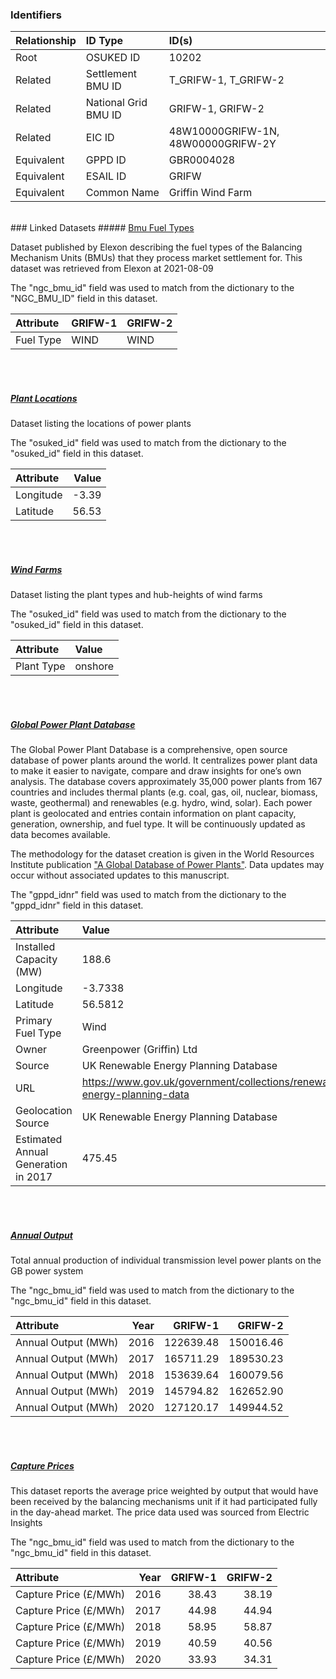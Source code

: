 ### Identifiers

| Relationship   | ID Type              | ID(s)                              |
|:---------------|:---------------------|:-----------------------------------|
| Root           | OSUKED ID            | 10202                              |
| Related        | Settlement BMU ID    | T_GRIFW-1, T_GRIFW-2               |
| Related        | National Grid BMU ID | GRIFW-1, GRIFW-2                   |
| Related        | EIC ID               | 48W10000GRIFW-1N, 48W00000GRIFW-2Y |
| Equivalent     | GPPD ID              | GBR0004028                         |
| Equivalent     | ESAIL ID             | GRIFW                              |
| Equivalent     | Common Name          | Griffin Wind Farm                  |

<br>
### Linked Datasets
##### <a href="https://raw.githubusercontent.com/OSUKED/Dictionary-Datasets/main/datasets/bmu-fuel-types/datapackage.json">Bmu Fuel Types</a>

Dataset published by Elexon describing the fuel types of the Balancing Mechanism Units (BMUs) that they process market settlement for. This dataset was retrieved from Elexon at 2021-08-09

The "ngc_bmu_id" field was used to match from the dictionary to the "NGC_BMU_ID" field in this dataset.

| Attribute   | GRIFW-1   | GRIFW-2   |
|:------------|:----------|:----------|
| Fuel Type   | WIND      | WIND      |

<br><br>
##### <a href="https://raw.githubusercontent.com/OSUKED/Dictionary-Datasets/main/datasets/plant-locations/datapackage.json">Plant Locations</a>

Dataset listing the locations of power plants

The "osuked_id" field was used to match from the dictionary to the "osuked_id" field in this dataset.

| Attribute   |   Value |
|:------------|--------:|
| Longitude   |   -3.39 |
| Latitude    |   56.53 |

<br><br>
##### <a href="https://raw.githubusercontent.com/OSUKED/Dictionary-Datasets/main/datasets/wind-farms/datapackage.json">Wind Farms</a>

Dataset listing the plant types and hub-heights of wind farms

The "osuked_id" field was used to match from the dictionary to the "osuked_id" field in this dataset.

| Attribute   | Value   |
|:------------|:--------|
| Plant Type  | onshore |

<br><br>
##### <a href="https://raw.githubusercontent.com/OSUKED/Dictionary-Datasets/main/datasets/global-power-plant-database/datapackage.json">Global Power Plant Database</a>

The Global Power Plant Database is a comprehensive, open source database of power plants around the world. It centralizes power plant data to make it easier to navigate, compare and draw insights for one’s own analysis. The database covers approximately 35,000 power plants from 167 countries and includes thermal plants (e.g. coal, gas, oil, nuclear, biomass, waste, geothermal) and renewables (e.g. hydro, wind, solar). Each power plant is geolocated and entries contain information on plant capacity, generation, ownership, and fuel type. It will be continuously updated as data becomes available. 

The methodology for the dataset creation is given in the World Resources Institute publication ["A Global Database of Power Plants"](https://www.wri.org/research/global-database-power-plants). Data updates may occur without associated updates to this manuscript.

The "gppd_idnr" field was used to match from the dictionary to the "gppd_idnr" field in this dataset.

| Attribute                           | Value                                                                    |
|:------------------------------------|:-------------------------------------------------------------------------|
| Installed Capacity (MW)             | 188.6                                                                    |
| Longitude                           | -3.7338                                                                  |
| Latitude                            | 56.5812                                                                  |
| Primary Fuel Type                   | Wind                                                                     |
| Owner                               | Greenpower (Griffin) Ltd                                                 |
| Source                              | UK Renewable Energy Planning Database                                    |
| URL                                 | https://www.gov.uk/government/collections/renewable-energy-planning-data |
| Geolocation Source                  | UK Renewable Energy Planning Database                                    |
| Estimated Annual Generation in 2017 | 475.45                                                                   |

<br><br>
##### <a href="https://raw.githubusercontent.com/OSUKED/Dictionary-Datasets/main/datasets/annual-output/datapackage.json">Annual Output</a>

Total annual production of individual transmission level power plants on the GB power system

The "ngc_bmu_id" field was used to match from the dictionary to the "ngc_bmu_id" field in this dataset.

| Attribute           |   Year |   GRIFW-1 |   GRIFW-2 |
|:--------------------|-------:|----------:|----------:|
| Annual Output (MWh) |   2016 | 122639.48 | 150016.46 |
| Annual Output (MWh) |   2017 | 165711.29 | 189530.23 |
| Annual Output (MWh) |   2018 | 153639.64 | 160079.56 |
| Annual Output (MWh) |   2019 | 145794.82 | 162652.90 |
| Annual Output (MWh) |   2020 | 127120.17 | 149944.52 |

<br><br>
##### <a href="https://raw.githubusercontent.com/OSUKED/Dictionary-Datasets/main/datasets/capture-prices/datapackage.json">Capture Prices</a>

This dataset reports the average price weighted by output that would have been received by the balancing mechanisms unit if it had participated fully in the day-ahead market. The price data used was sourced from Electric Insights

The "ngc_bmu_id" field was used to match from the dictionary to the "ngc_bmu_id" field in this dataset.

| Attribute             |   Year |   GRIFW-1 |   GRIFW-2 |
|:----------------------|-------:|----------:|----------:|
| Capture Price (£/MWh) |   2016 |     38.43 |     38.19 |
| Capture Price (£/MWh) |   2017 |     44.98 |     44.94 |
| Capture Price (£/MWh) |   2018 |     58.95 |     58.87 |
| Capture Price (£/MWh) |   2019 |     40.59 |     40.56 |
| Capture Price (£/MWh) |   2020 |     33.93 |     34.31 |
